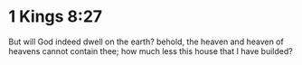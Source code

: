 # 1 Kings 8:27

But will God indeed dwell on the earth? behold, the heaven and heaven of heavens cannot contain thee; how much less this house that I have builded?
